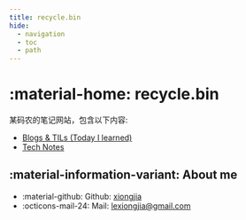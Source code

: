 ```yaml
---
title: recycle.bin
hide:
  - navigation
  - toc
  - path
---
```


# :material-home: recycle.bin

某码农的笔记网站，包含以下内容:

- [Blogs & TILs (Today I learned)](./notes/)
- [Tech Notes](./tech/collection/)


## :material-information-variant: About me

- :material-github: Github: [xiongjia](https://github.com/xiongjia)
- :octicons-mail-24: Mail: [lexiongjia@gmail.com](mailto:lexiongjia@gmail.com)


